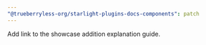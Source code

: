 ```yaml
---
"@trueberryless-org/starlight-plugins-docs-components": patch
---
```


Add link to the showcase addition explanation guide.
